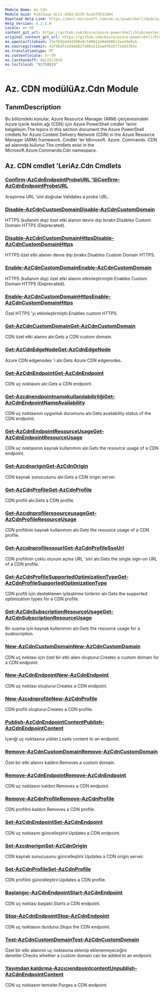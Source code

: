 ```yaml
---
Module Name: Az.Cdn
Module Guid: 91832aaa-dc11-4583-8239-bce5fd531604
Download Help Link: https://docs.microsoft.com/en-us/powershell/module/az.cdn
Help Version: 4.2.2.0
Locale: en-US
content_git_url: https://github.com/Azure/azure-powershell/blob/master/src/Cdn/Cdn/help/Az.Cdn.md
original_content_git_url: https://github.com/Azure/azure-powershell/blob/master/src/Cdn/Cdn/help/Az.Cdn.md
ms.openlocfilehash: 72efb5bdddd200a0cfd0811e04d900c3aed3e9cb
ms.sourcegitcommit: 43f4bdf2a59dd82fd881512aa9761bf72eb5703c
ms.translationtype: MT
ms.contentlocale: tr-TR
ms.lasthandoff: 04/23/2019
ms.locfileid: "93750819"
---
```

# <span data-ttu-id="077c3-101">Az. CDN modülü</span><span class="sxs-lookup"><span data-stu-id="077c3-101">Az.Cdn Module</span></span>
## <span data-ttu-id="077c3-102">Tanım</span><span class="sxs-lookup"><span data-stu-id="077c3-102">Description</span></span>
<span data-ttu-id="077c3-103">Bu bölümdeki konular, Azure Resource Manager (ARM) çerçevesindeki Azure Içerik teslim ağı (CDN) için Azure PowerShell cmdlet 'lerini belgeleyin.</span><span class="sxs-lookup"><span data-stu-id="077c3-103">The topics in this section document the Azure PowerShell cmdlets for Azure Content Delivery Network (CDN) in the Azure Resource Manager (ARM) framework.</span></span> <span data-ttu-id="077c3-104">Cmdlet 'ler Microsoft. Azure. Commands. CDN ad alanında bulunur.</span><span class="sxs-lookup"><span data-stu-id="077c3-104">The cmdlets exist in the Microsoft.Azure.Commands.Cdn namespace.</span></span>

## <span data-ttu-id="077c3-105">Az. CDN cmdlet 'Leri</span><span class="sxs-lookup"><span data-stu-id="077c3-105">Az.Cdn Cmdlets</span></span>
### [<span data-ttu-id="077c3-106">Confirm-AzCdnEndpointProbeURL 'Si</span><span class="sxs-lookup"><span data-stu-id="077c3-106">Confirm-AzCdnEndpointProbeURL</span></span>](Confirm-AzCdnEndpointProbeURL.md)
<span data-ttu-id="077c3-107">Araştırma URL 'sini doğrular.</span><span class="sxs-lookup"><span data-stu-id="077c3-107">Validates a probe URL.</span></span>

### [<span data-ttu-id="077c3-108">Disable-AzCdnCustomDomain</span><span class="sxs-lookup"><span data-stu-id="077c3-108">Disable-AzCdnCustomDomain</span></span>](Disable-AzCdnCustomDomain.md)
<span data-ttu-id="077c3-109">HTTPS (kullanım dışı) özel etki alanını devre dışı bırakır.</span><span class="sxs-lookup"><span data-stu-id="077c3-109">Disables Custom Domain HTTPS (Deprecated).</span></span>

### [<span data-ttu-id="077c3-110">Disable-AzCdnCustomDomainHttps</span><span class="sxs-lookup"><span data-stu-id="077c3-110">Disable-AzCdnCustomDomainHttps</span></span>](Disable-AzCdnCustomDomainHttps.md)
<span data-ttu-id="077c3-111">HTTPS özel etki alanını devre dışı bırakır.</span><span class="sxs-lookup"><span data-stu-id="077c3-111">Disables Custom Domain HTTPS.</span></span>

### [<span data-ttu-id="077c3-112">Enable-AzCdnCustomDomain</span><span class="sxs-lookup"><span data-stu-id="077c3-112">Enable-AzCdnCustomDomain</span></span>](Enable-AzCdnCustomDomain.md)
<span data-ttu-id="077c3-113">HTTPS (kullanım dışı) özel etki alanını etkinleştirmiştir.</span><span class="sxs-lookup"><span data-stu-id="077c3-113">Enables Custom Domain HTTPS (Deprecated).</span></span>

### [<span data-ttu-id="077c3-114">Enable-AzCdnCustomDomainHttps</span><span class="sxs-lookup"><span data-stu-id="077c3-114">Enable-AzCdnCustomDomainHttps</span></span>](Enable-AzCdnCustomDomainHttps.md)
<span data-ttu-id="077c3-115">Özel HTTPS 'yi etkinleştirmiştir.</span><span class="sxs-lookup"><span data-stu-id="077c3-115">Enables custom HTTPS.</span></span>

### [<span data-ttu-id="077c3-116">Get-AzCdnCustomDomain</span><span class="sxs-lookup"><span data-stu-id="077c3-116">Get-AzCdnCustomDomain</span></span>](Get-AzCdnCustomDomain.md)
<span data-ttu-id="077c3-117">CDN özel etki alanını alır.</span><span class="sxs-lookup"><span data-stu-id="077c3-117">Gets a CDN custom domain.</span></span>

### [<span data-ttu-id="077c3-118">Get-AzCdnEdgeNode</span><span class="sxs-lookup"><span data-stu-id="077c3-118">Get-AzCdnEdgeNode</span></span>](Get-AzCdnEdgeNode.md)
<span data-ttu-id="077c3-119">Azure CDN edgenodes 'i alır.</span><span class="sxs-lookup"><span data-stu-id="077c3-119">Gets Azure CDN edgenodes.</span></span>

### [<span data-ttu-id="077c3-120">Get-AzCdnEndpoint</span><span class="sxs-lookup"><span data-stu-id="077c3-120">Get-AzCdnEndpoint</span></span>](Get-AzCdnEndpoint.md)
<span data-ttu-id="077c3-121">CDN uç noktasını alır.</span><span class="sxs-lookup"><span data-stu-id="077c3-121">Gets a CDN endpoint.</span></span>

### [<span data-ttu-id="077c3-122">Get-Azcdnendpointnamekullanılabilirliği</span><span class="sxs-lookup"><span data-stu-id="077c3-122">Get-AzCdnEndpointNameAvailability</span></span>](Get-AzCdnEndpointNameAvailability.md)
<span data-ttu-id="077c3-123">CDN uç noktasının uygunluk durumunu alır.</span><span class="sxs-lookup"><span data-stu-id="077c3-123">Gets availability status of the CDN endpoint.</span></span>

### [<span data-ttu-id="077c3-124">Get-AzCdnEndpointResourceUsage</span><span class="sxs-lookup"><span data-stu-id="077c3-124">Get-AzCdnEndpointResourceUsage</span></span>](Get-AzCdnEndpointResourceUsage.md)
<span data-ttu-id="077c3-125">CDN uç noktasının kaynak kullanımını alır.</span><span class="sxs-lookup"><span data-stu-id="077c3-125">Gets the resource usage of a CDN endpoint.</span></span>

### [<span data-ttu-id="077c3-126">Get-Azcdnorigın</span><span class="sxs-lookup"><span data-stu-id="077c3-126">Get-AzCdnOrigin</span></span>](Get-AzCdnOrigin.md)
<span data-ttu-id="077c3-127">CDN kaynak sunucusunu alır.</span><span class="sxs-lookup"><span data-stu-id="077c3-127">Gets a CDN origin server.</span></span>

### [<span data-ttu-id="077c3-128">Get-AzCdnProfile</span><span class="sxs-lookup"><span data-stu-id="077c3-128">Get-AzCdnProfile</span></span>](Get-AzCdnProfile.md)
<span data-ttu-id="077c3-129">CDN profili alır.</span><span class="sxs-lookup"><span data-stu-id="077c3-129">Gets a CDN profile.</span></span>

### [<span data-ttu-id="077c3-130">Get-Azcıdnprofileresourceusage</span><span class="sxs-lookup"><span data-stu-id="077c3-130">Get-AzCdnProfileResourceUsage</span></span>](Get-AzCdnProfileResourceUsage.md)
<span data-ttu-id="077c3-131">CDN profilinin kaynak kullanımını alır.</span><span class="sxs-lookup"><span data-stu-id="077c3-131">Gets the resource usage of a CDN profile.</span></span>

### [<span data-ttu-id="077c3-132">Get-Azcıdnprofilessourl</span><span class="sxs-lookup"><span data-stu-id="077c3-132">Get-AzCdnProfileSsoUrl</span></span>](Get-AzCdnProfileSsoUrl.md)
<span data-ttu-id="077c3-133">CDN profilinin çoklu oturum açma URL 'sini alır.</span><span class="sxs-lookup"><span data-stu-id="077c3-133">Gets the single sign-on URL of a CDN profile.</span></span>

### [<span data-ttu-id="077c3-134">Get-AzCdnProfileSupportedOptimizationType</span><span class="sxs-lookup"><span data-stu-id="077c3-134">Get-AzCdnProfileSupportedOptimizationType</span></span>](Get-AzCdnProfileSupportedOptimizationType.md)
<span data-ttu-id="077c3-135">CDN profili için desteklenen iyileştirme türlerini alır.</span><span class="sxs-lookup"><span data-stu-id="077c3-135">Gets the supported optimization types for a CDN profile.</span></span>

### [<span data-ttu-id="077c3-136">Get-AzCdnSubscriptionResourceUsage</span><span class="sxs-lookup"><span data-stu-id="077c3-136">Get-AzCdnSubscriptionResourceUsage</span></span>](Get-AzCdnSubscriptionResourceUsage.md)
<span data-ttu-id="077c3-137">Bir susma için kaynak kullanımını alır.</span><span class="sxs-lookup"><span data-stu-id="077c3-137">Gets the resource usage for a susbscription.</span></span>

### [<span data-ttu-id="077c3-138">New-AzCdnCustomDomain</span><span class="sxs-lookup"><span data-stu-id="077c3-138">New-AzCdnCustomDomain</span></span>](New-AzCdnCustomDomain.md)
<span data-ttu-id="077c3-139">CDN uç noktası için özel bir etki alanı oluşturur.</span><span class="sxs-lookup"><span data-stu-id="077c3-139">Creates a custom domain for a CDN endpoint.</span></span>

### [<span data-ttu-id="077c3-140">New-AzCdnEndpoint</span><span class="sxs-lookup"><span data-stu-id="077c3-140">New-AzCdnEndpoint</span></span>](New-AzCdnEndpoint.md)
<span data-ttu-id="077c3-141">CDN uç noktası oluşturur.</span><span class="sxs-lookup"><span data-stu-id="077c3-141">Creates a CDN endpoint.</span></span>

### [<span data-ttu-id="077c3-142">New-Azcıdnprofile</span><span class="sxs-lookup"><span data-stu-id="077c3-142">New-AzCdnProfile</span></span>](New-AzCdnProfile.md)
<span data-ttu-id="077c3-143">CDN profili oluşturur.</span><span class="sxs-lookup"><span data-stu-id="077c3-143">Creates a CDN profile.</span></span>

### [<span data-ttu-id="077c3-144">Publish-AzCdnEndpointContent</span><span class="sxs-lookup"><span data-stu-id="077c3-144">Publish-AzCdnEndpointContent</span></span>](Publish-AzCdnEndpointContent.md)
<span data-ttu-id="077c3-145">İçeriği uç noktasına yükler.</span><span class="sxs-lookup"><span data-stu-id="077c3-145">Loads content to an endpoint.</span></span>

### [<span data-ttu-id="077c3-146">Remove-AzCdnCustomDomain</span><span class="sxs-lookup"><span data-stu-id="077c3-146">Remove-AzCdnCustomDomain</span></span>](Remove-AzCdnCustomDomain.md)
<span data-ttu-id="077c3-147">Özel bir etki alanını kaldırır.</span><span class="sxs-lookup"><span data-stu-id="077c3-147">Removes a custom domain.</span></span>

### [<span data-ttu-id="077c3-148">Remove-AzCdnEndpoint</span><span class="sxs-lookup"><span data-stu-id="077c3-148">Remove-AzCdnEndpoint</span></span>](Remove-AzCdnEndpoint.md)
<span data-ttu-id="077c3-149">CDN uç noktasını kaldırır.</span><span class="sxs-lookup"><span data-stu-id="077c3-149">Removes a CDN endpoint.</span></span>

### [<span data-ttu-id="077c3-150">Remove-AzCdnProfile</span><span class="sxs-lookup"><span data-stu-id="077c3-150">Remove-AzCdnProfile</span></span>](Remove-AzCdnProfile.md)
<span data-ttu-id="077c3-151">CDN profilini kaldırır.</span><span class="sxs-lookup"><span data-stu-id="077c3-151">Removes a CDN profile.</span></span>

### [<span data-ttu-id="077c3-152">Set-AzCdnEndpoint</span><span class="sxs-lookup"><span data-stu-id="077c3-152">Set-AzCdnEndpoint</span></span>](Set-AzCdnEndpoint.md)
<span data-ttu-id="077c3-153">CDN uç noktasını güncelleştirir.</span><span class="sxs-lookup"><span data-stu-id="077c3-153">Updates a CDN endpoint.</span></span>

### [<span data-ttu-id="077c3-154">Set-Azcdnorigın</span><span class="sxs-lookup"><span data-stu-id="077c3-154">Set-AzCdnOrigin</span></span>](Set-AzCdnOrigin.md)
<span data-ttu-id="077c3-155">CDN kaynak sunucusunu güncelleştirir.</span><span class="sxs-lookup"><span data-stu-id="077c3-155">Updates a CDN origin server.</span></span>

### [<span data-ttu-id="077c3-156">Set-AzCdnProfile</span><span class="sxs-lookup"><span data-stu-id="077c3-156">Set-AzCdnProfile</span></span>](Set-AzCdnProfile.md)
<span data-ttu-id="077c3-157">CDN profilini güncelleştirir.</span><span class="sxs-lookup"><span data-stu-id="077c3-157">Updates a CDN profile.</span></span>

### [<span data-ttu-id="077c3-158">Başlangıç-AzCdnEndpoint</span><span class="sxs-lookup"><span data-stu-id="077c3-158">Start-AzCdnEndpoint</span></span>](Start-AzCdnEndpoint.md)
<span data-ttu-id="077c3-159">CDN uç noktası başlatır.</span><span class="sxs-lookup"><span data-stu-id="077c3-159">Starts a CDN endpoint.</span></span>

### [<span data-ttu-id="077c3-160">Stop-AzCdnEndpoint</span><span class="sxs-lookup"><span data-stu-id="077c3-160">Stop-AzCdnEndpoint</span></span>](Stop-AzCdnEndpoint.md)
<span data-ttu-id="077c3-161">CDN uç noktasını durdurur.</span><span class="sxs-lookup"><span data-stu-id="077c3-161">Stops the CDN endpoint.</span></span>

### [<span data-ttu-id="077c3-162">Test-AzCdnCustomDomain</span><span class="sxs-lookup"><span data-stu-id="077c3-162">Test-AzCdnCustomDomain</span></span>](Test-AzCdnCustomDomain.md)
<span data-ttu-id="077c3-163">Özel bir etki alanının uç noktasına eklenip eklenemeyeceğini denetler.</span><span class="sxs-lookup"><span data-stu-id="077c3-163">Checks whether a custom domain can be added to an endpoint.</span></span>

### [<span data-ttu-id="077c3-164">Yayımdan kaldırma-Azcıcıendpointcontent</span><span class="sxs-lookup"><span data-stu-id="077c3-164">Unpublish-AzCdnEndpointContent</span></span>](Unpublish-AzCdnEndpointContent.md)
<span data-ttu-id="077c3-165">CDN uç noktasını temizler.</span><span class="sxs-lookup"><span data-stu-id="077c3-165">Purges a CDN endpoint.</span></span>

